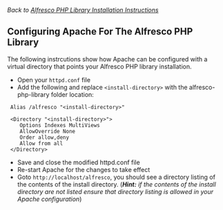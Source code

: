 <i>Back to <a href='AlfrescoPHPLibraryInstallationInstructions.md'>Alfresco PHP Library Installation Instructions</a></i>

## Configuring Apache For The Alfresco PHP Library ##

The following instrcutions show how Apache can be configured with a virtual directory that points your Alfresco PHP library installation.

  * Open your `httpd.conf` file
  * Add the following and replace `<install-directory>` with the alfresco-php-library folder location:

```
 Alias /alfresco "<install-directory>"

 <Directory "<install-directory>">
    Options Indexes MultiViews
    AllowOverride None
    Order allow,deny
    Allow from all
 </Directory>
```

  * Save and close the modified httpd.conf file
  * Re-start Apache for the changes to take effect
  * Goto `http://localhost/alfresco`, you should see a directory listing of the contents of the install directory. (<i><b>Hint:</b> if the contents of the install directory are not listed ensure that directory listing is allowed in your Apache configuration</i>)